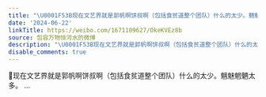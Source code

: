 ```yaml
---
title: "\U0001F53B现在文艺界就是郭帆啊饼叔啊（包括食贫道整个团队）什么的太少。魑魅魍魉太多。"
date: '2024-06-22'
linkTitle: https://weibo.com/1671109627/OkeKVEz8b
source: 包容万物恒河水的微博
description: "\U0001F53B现在文艺界就是郭帆啊饼叔啊（包括食贫道整个团队）什么的太少。魑魅魍魉太多。  ..."
disable_comments: true
---
```

🔻现在文艺界就是郭帆啊饼叔啊（包括食贫道整个团队）什么的太少。魑魅魍魉太多。  ...